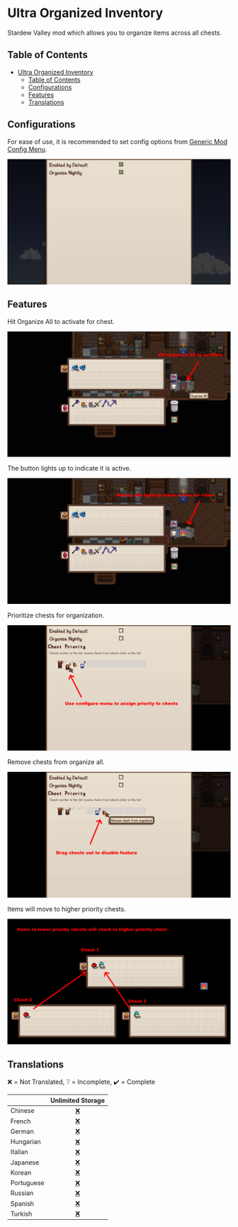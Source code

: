 # Ultra Organized Inventory

Stardew Valley mod which allows you to organize items across all chests.

## Table of Contents

- [Ultra Organized Inventory](#ultra-organized-inventory)
  - [Table of Contents](#table-of-contents)
  - [Configurations](#configurations)
  - [Features](#features)
  - [Translations](#translations)

## Configurations

For ease of use, it is recommended to set config options
from [Generic Mod Config Menu](https://www.nexusmods.com/stardewvalley/mods/5098).

![Config Menu](docs/config-menu.png)

## Features

Hit Organize All to activate for chest.

![Organize All](docs/organize-enable.png)

The button lights up to indicate it is active.

![Organize Enabled](docs/organize-enabled.png)

Prioritize chests for organization.

![Organize Enabled](docs/priority.png)

Remove chests from organize all.

![Organize Enabled](docs/organize-disable.png)

Items will move to higher priority chests.

![Organize All](docs/organize-all.png)

## Translations

❌️ = Not Translated, ❔ = Incomplete, ✔️ = Complete

|            |         Unlimited Storage          |
| :--------- | :--------------------------------: |
| Chinese    | [❌️](UnlimitedStorage/i18n/zh.json) |
| French     | [❌️](UnlimitedStorage/i18n/fr.json) |
| German     | [❌️](UnlimitedStorage/i18n/de.json) |
| Hungarian  | [❌️](UnlimitedStorage/i18n/hu.json) |
| Italian    | [❌️](UnlimitedStorage/i18n/it.json) |
| Japanese   | [❌️](UnlimitedStorage/i18n/ja.json) |
| Korean     | [❌️](UnlimitedStorage/i18n/ko.json) |
| Portuguese | [❌️](UnlimitedStorage/i18n/pt.json) |
| Russian    | [❌️](UnlimitedStorage/i18n/ru.json) |
| Spanish    | [❌️](UnlimitedStorage/i18n/es.json) |
| Turkish    | [❌️](UnlimitedStorage/i18n/tr.json) |
